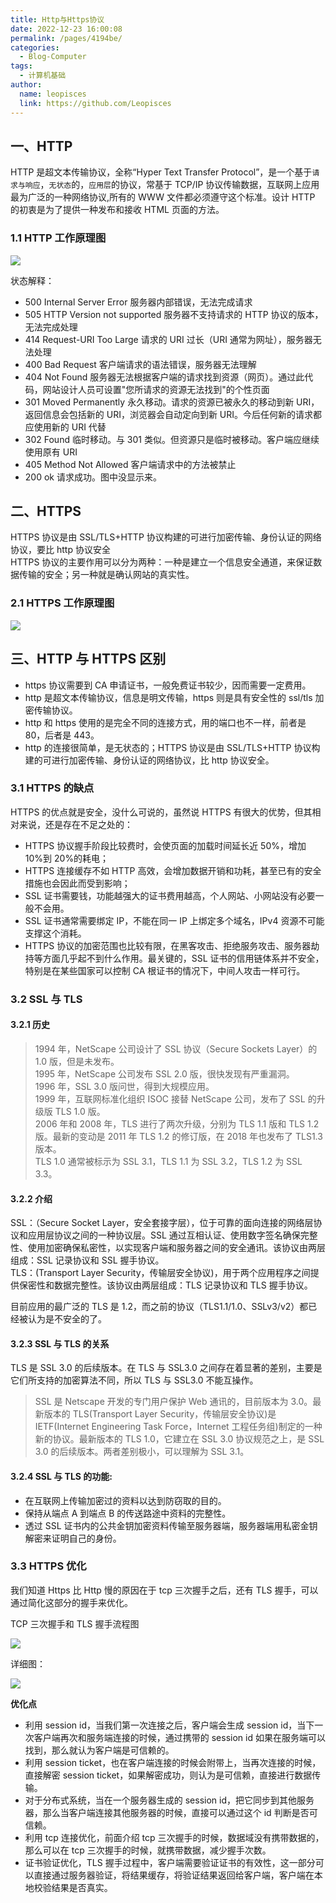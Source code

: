 ```yaml
---
title: Http与Https协议
date: 2022-12-23 16:00:08
permalink: /pages/4194be/
categories:
  - Blog-Computer
tags:
  - 计算机基础
author:
  name: leopisces
  link: https://github.com/Leopisces
---
```


## 一、HTTP

HTTP 是超文本传输协议，全称“Hyper Text Transfer Protocol”，是一个基于`请求与响应`，`无状态`的，`应用层`的协议，常基于 TCP/IP 协议传输数据，互联网上应用最为广泛的一种网络协议,所有的 WWW 文件都必须遵守这个标准。设计 HTTP 的初衷是为了提供一种发布和接收 HTML 页面的方法。

### 1.1 HTTP 工作原理图

![](./img/001.png)

状态解释：

- 500 Internal Server Error 服务器内部错误，无法完成请求
- 505 HTTP Version not supported 服务器不支持请求的 HTTP 协议的版本，无法完成处理
- 414 Request-URI Too Large 请求的 URI 过长（URI 通常为网址），服务器无法处理
- 400 Bad Request 客户端请求的语法错误，服务器无法理解
- 404 Not Found 服务器无法根据客户端的请求找到资源（网页）。通过此代码，网站设计人员可设置"您所请求的资源无法找到"的个性页面
- 301 Moved Permanently 永久移动。请求的资源已被永久的移动到新 URI，返回信息会包括新的 URI，浏览器会自动定向到新 URI。今后任何新的请求都应使用新的 URI 代替
- 302 Found 临时移动。与 301 类似。但资源只是临时被移动。客户端应继续使用原有 URI
- 405 Method Not Allowed 客户端请求中的方法被禁止
- 200 ok 请求成功。图中没显示来。

## 二、HTTPS

HTTPS 协议是由 SSL/TLS+HTTP 协议构建的可进行加密传输、身份认证的网络协议，要比 http 协议安全  
HTTPS 协议的主要作用可以分为两种：一种是建立一个信息安全通道，来保证数据传输的安全；另一种就是确认网站的真实性。

### 2.1 HTTPS 工作原理图

![](./img/002.png)

## 三、HTTP 与 HTTPS 区别

- https 协议需要到 CA 申请证书，一般免费证书较少，因而需要一定费用。
- http 是超文本传输协议，信息是明文传输，https 则是具有安全性的 ssl/tls 加密传输协议。
- http 和 https 使用的是完全不同的连接方式，用的端口也不一样，前者是 80，后者是 443。
- http 的连接很简单，是无状态的；HTTPS 协议是由 SSL/TLS+HTTP 协议构建的可进行加密传输、身份认证的网络协议，比 http 协议安全。

### 3.1 HTTPS 的缺点

HTTPS 的优点就是安全，没什么可说的，虽然说 HTTPS 有很大的优势，但其相对来说，还是存在不足之处的：

- HTTPS 协议握手阶段比较费时，会使页面的加载时间延长近 50%，增加 10%到 20%的耗电；
- HTTPS 连接缓存不如 HTTP 高效，会增加数据开销和功耗，甚至已有的安全措施也会因此而受到影响；
- SSL 证书需要钱，功能越强大的证书费用越高，个人网站、小网站没有必要一般不会用。
- SSL 证书通常需要绑定 IP，不能在同一 IP 上绑定多个域名，IPv4 资源不可能支撑这个消耗。
- HTTPS 协议的加密范围也比较有限，在黑客攻击、拒绝服务攻击、服务器劫持等方面几乎起不到什么作用。最关键的，SSL 证书的信用链体系并不安全，特别是在某些国家可以控制 CA 根证书的情况下，中间人攻击一样可行。

### 3.2 SSL 与 TLS

#### 3.2.1 历史

> 1994 年，NetScape 公司设计了 SSL 协议（Secure Sockets Layer）的 1.0 版，但是未发布。  
> 1995 年，NetScape 公司发布 SSL 2.0 版，很快发现有严重漏洞。  
> 1996 年，SSL 3.0 版问世，得到大规模应用。  
> 1999 年，互联网标准化组织 ISOC 接替 NetScape 公司，发布了 SSL 的升级版 TLS 1.0 版。  
> 2006 年和 2008 年，TLS 进行了两次升级，分别为 TLS 1.1 版和 TLS 1.2 版。最新的变动是 2011 年 TLS 1.2 的修订版，在 2018 年也发布了 TLS1.3 版本。  
> TLS 1.0 通常被标示为 SSL 3.1，TLS 1.1 为 SSL 3.2，TLS 1.2 为 SSL 3.3。

#### 3.2.2 介绍

SSL：（Secure Socket Layer，安全套接字层），位于可靠的面向连接的网络层协议和应用层协议之间的一种协议层。SSL 通过互相认证、使用数字签名确保完整性、使用加密确保私密性，以实现客户端和服务器之间的安全通讯。该协议由两层组成：SSL 记录协议和 SSL 握手协议。  
TLS：(Transport Layer Security，传输层安全协议)，用于两个应用程序之间提供保密性和数据完整性。该协议由两层组成：TLS 记录协议和 TLS 握手协议。

目前应用的最广泛的 TLS 是 1.2，而之前的协议（TLS1.1/1.0、SSLv3/v2）都已经被认为是不安全的了。

#### 3.2.3 **SSL 与 TLS 的关系**

TLS 是 SSL 3.0 的后续版本。在 TLS 与 SSL3.0 之间存在着显著的差别，主要是它们所支持的加密算法不同，所以 TLS 与 SSL3.0 不能互操作。

> SSL 是 Netscape 开发的专门用户保护 Web 通讯的，目前版本为 3.0。最新版本的 TLS(Transport Layer Security，传输层安全协议)是 IETF(Internet Engineering Task Force，Internet 工程任务组)制定的一种新的协议。最新版本的 TLS 1.0，它建立在 SSL 3.0 协议规范之上，是 SSL 3.0 的后续版本。两者差别极小，可以理解为 SSL 3.1。

#### 3.2.4 SSL 与 TLS 的功能:

- 在互联网上传输加密过的资料以达到防窃取的目的。
- 保持从端点 A 到端点 B 的传送路途中资料的完整性。
- 透过 SSL 证书内的公共金钥加密资料传输至服务器端，服务器端用私密金钥解密来证明自己的身份。

### 3.3 HTTPS 优化

我们知道 Https 比 Http 慢的原因在于 tcp 三次握手之后，还有 TLS 握手，可以通过简化这部分的握手来优化。

TCP 三次握手和 TLS 握手流程图

![](./img/003.png)

详细图：

![](./img/004.png)

**优化点**

- 利用 session id，当我们第一次连接之后，客户端会生成 session id，当下一次客户端再次和服务端连接的时候，通过携带的 session id 如果在服务端可以找到，那么就认为客户端是可信赖的。
- 利用 session ticket，也在客户端连接的时候会附带上，当再次连接的时候，直接解密 session ticket，如果解密成功，则认为是可信赖，直接进行数据传输。
- 对于分布式系统，当在一个服务器生成的 session id，把它同步到其他服务器，那么当客户端连接其他服务器的时候，直接可以通过这个 id 判断是否可信赖。
- 利用 tcp 连接优化，前面介绍 tcp 三次握手的时候，数据域没有携带数据的，那么可以在 tcp 三次握手的时候，就携带数据，减少握手次数。
- 证书验证优化，TLS 握手过程中，客户端需要验证证书的有效性，这一部分可以直接通过服务器验证，将结果缓存，将验证结果返回给客户端，客户端在本地校验结果是否真实。
